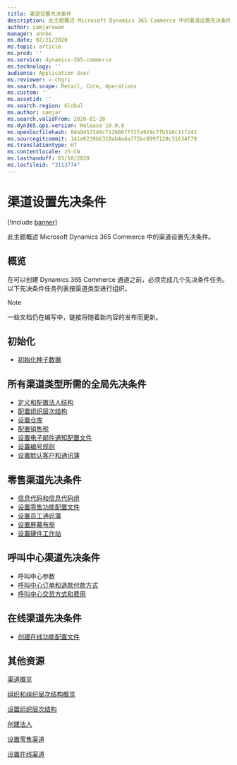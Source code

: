 ```yaml
---
title: 渠道设置先决条件
description: 此主题概述 Microsoft Dynamics 365 Commerce 中的渠道设置先决条件。
author: samjarawan
manager: annbe
ms.date: 02/21/2020
ms.topic: article
ms.prod: ''
ms.service: dynamics-365-commerce
ms.technology: ''
audience: Application User
ms.reviewer: v-chgri
ms.search.scope: Retail, Core, Operations
ms.custom: ''
ms.assetid: ''
ms.search.region: Global
ms.author: samjar
ms.search.validFrom: 2020-01-20
ms.dyn365.ops.version: Release 10.0.8
ms.openlocfilehash: 0da0457240cf12686fff2fa929c7fb510c11f242
ms.sourcegitcommit: 141e0239b6310ab4a6a775bc0997120c31634f79
ms.translationtype: HT
ms.contentlocale: zh-CN
ms.lasthandoff: 03/10/2020
ms.locfileid: "3113774"
---
```

# <a name="channel-setup-prerequisites"></a>渠道设置先决条件


[!include [banner](includes/banner.md)]

此主题概述 Microsoft Dynamics 365 Commerce 中的渠道设置先决条件。

## <a name="overview"></a>概览

在可以创建 Dynamics 365 Commerce 通道之前，必须完成几个先决条件任务。 以下先决条件任务列表按渠道类型进行组织。

> [!NOTE]
> 一些文档仍在编写中，链接将随着新内容的发布而更新。

## <a name="initialization"></a>初始化

- [初始化种子数据](enable-configure-retail-functionality.md)

## <a name="global-prerequisities-required-for-all-channel-types"></a>所有渠道类型所需的全局先决条件

- [定义和配置法人结构](channels-legal-entities.md) 
- [配置组织层次结构](channels-org-hierarchies.md)
- [设置仓库](channels-setup-warehouse.md)
- [配置销售税](../finance/general-ledger/indirect-taxes-overview.md?toc=/dynamics365/commerce/toc.json)
- [设置电子邮件通知配置文件](email-notification-profiles.md)
- [设置编号规则](../fin-ops-core/fin-ops/organization-administration/number-sequence-overview.md?toc=/dynamics365/commerce/toc.json)
- [设置默认客户和通讯簿](default-customer.md)
<!--
- [Configure commerce parameters](commerce-parameters.md)
-->

## <a name="retail-channel-prerequisites"></a>零售渠道先决条件

- [信息代码和信息代码组](info-codes-retail.md)
- [设置零售功能配置文件](retail-functionality-profile.md)
- [设置员工通讯簿](new-address-book.md)
- [设置屏幕布局](pos-screen-layouts.md)
- [设置硬件工作站](retail-hardware-station-configuration-installation.md)

## <a name="call-center-channel-prerequisites"></a>呼叫中心渠道先决条件

- 呼叫中心参数
- [呼叫中心订单和退款付款方式](work-with-payments.md)
- [呼叫中心交货方式和费用](configure-call-center-delivery.md)

## <a name="online-channel-prerequisites"></a>在线渠道先决条件

- [创建在线功能配置文件](online-functionality-profile.md)

## <a name="additional-resources"></a>其他资源

[渠道概览](channels-overview.md)

[组织和组织层次结构概览](../fin-ops-core/fin-ops/organization-administration/organizations-organizational-hierarchies.md?toc=/dynamics365/commerce/toc.json)

[设置组织层次结构](channels-org-hierarchies.md)

[创建法人](channels-legal-entities.md)

[设置零售渠道](channel-setup-retail.md)
    
[设置在线渠道](channel-setup-online.md)
